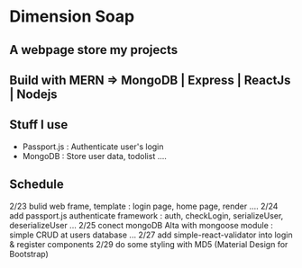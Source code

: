 # Dimension Soap 
## A webpage store my projects

## Build with MERN => MongoDB | Express | ReactJs | Nodejs

## Stuff I use
- Passport.js :
  Authenticate user's login
- MongoDB :
  Store user data, todolist ....

## Schedule
2/23 bulid web frame, template : login page, home page, render ....
2/24 add passport.js authenticate framework : auth, checkLogin, serializeUser, deserializeUser ...
2/25 conect mongoDB Alta with mongoose module : simple CRUD at users database ...
2/27 add simple-react-validator into login & register components
2/29 do some styling with MD5 (Material Design for Bootstrap)